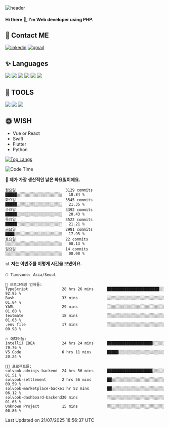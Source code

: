 ![header](https://capsule-render.vercel.app/api?type=waving&color=auto&height=300&section=header&text=Elin&fontSize=90&animation=twinkling)

#### Hi there 👋, I'm <b>Web developer</b> using PHP. ####

<!--
- 🔭 I’m currently working on Uniwill
- 🌱 I’m currently learning Vue or React or Python.
-->

<!---#### I am PHP developer --->

## 💌 Contact ME ###
[<img src='https://img.shields.io/badge/-EunjiKo-%230A66C2?style=flat-square&logo=LinkedIn&logoColor=white' alt='linkedin'>](https://www.linkedin.com/in/https://www.linkedin.com/in/eunji-ko-00a907164//)  [<img src='https://img.shields.io/badge/-einee214%40gmail.com-%23EA4335?style=flat-square&logo=Gmail&logoColor=white' alt='gmail'>](einee214@gmail.com)  


## ✨ Languages
<img src='https://img.shields.io/badge/-PHP-%23777BB4?style=for-the-badge&logo=PHP&logoColor=white'> <img src='https://img.shields.io/badge/-Laravel-%23FF2D20?style=for-the-badge&logo=Laravel&logoColor=white'> <img src='https://img.shields.io/badge/Jquery-%230769AD?style=for-the-badge&logo=Jquery&logoColor=white'> <img src='https://img.shields.io/badge/CSS3-%231572B6?style=for-the-badge&logo=CSS3&logoColor=white'> <img src='https://img.shields.io/badge/Bootstrap-%237952B3?style=for-the-badge&logo=Bootstrap&logoColor=white' > <img src='https://img.shields.io/badge/MySQL-%234479A1?style=for-the-badge&logo=MySQL&logoColor=white' >

## 🌷 TOOLS
<img src='https://img.shields.io/badge/PHPSTORM-%23000000?style=for-the-badge&logo=PhpStorm&logoColor=white' > <img src='https://img.shields.io/badge/GitLab-%23FCA121?style=for-the-badge&logo=GitLab&logoColor=white' > <img src='https://img.shields.io/badge/GitHub-%23181717?style=for-the-badge&logo=GitHub&logoColor=white'>


## 🌞 WISH
- Vue or React
- Swift
- Flutter
- Python


[![Top Langs](https://github-readme-stats.vercel.app/api/top-langs/?username=ein214&layout=compact)](https://github.com/anuraghazra/github-readme-stats)

<!--START_SECTION:waka-->
![Code Time](http://img.shields.io/badge/Code%20Time-4%2C325%20hrs%2015%20mins-blue)

📅 **제가 가장 생산적인 날은 화요일이에요.** 

```text
월요일                      3129 commits        █████░░░░░░░░░░░░░░░░░░░░   18.84 % 
화요일                      3545 commits        █████░░░░░░░░░░░░░░░░░░░░   21.35 % 
수요일                      3392 commits        █████░░░░░░░░░░░░░░░░░░░░   20.43 % 
목요일                      3522 commits        █████░░░░░░░░░░░░░░░░░░░░   21.21 % 
금요일                      2981 commits        ████░░░░░░░░░░░░░░░░░░░░░   17.95 % 
토요일                      22 commits          ░░░░░░░░░░░░░░░░░░░░░░░░░   00.13 % 
일요일                      14 commits          ░░░░░░░░░░░░░░░░░░░░░░░░░   00.08 % 
```


📊 **저는 이번주를 이렇게 시간을 보냈어요.** 

```text
🕑︎ Timezone: Asia/Seoul

💬 프로그래밍 언어들: 
TypeScript               28 hrs 26 mins      ███████████████████████░░   92.95 % 
Bash                     33 mins             ░░░░░░░░░░░░░░░░░░░░░░░░░   01.84 % 
YAML                     29 mins             ░░░░░░░░░░░░░░░░░░░░░░░░░   01.60 % 
textmate                 18 mins             ░░░░░░░░░░░░░░░░░░░░░░░░░   01.03 % 
.env file                17 mins             ░░░░░░░░░░░░░░░░░░░░░░░░░   00.98 % 

🔥 에디터들: 
IntelliJ IDEA            24 hrs 24 mins      ████████████████████░░░░░   79.76 % 
VS Code                  6 hrs 11 mins       █████░░░░░░░░░░░░░░░░░░░░   20.24 % 

🐱‍💻 프로젝트들: 
solvook-adminjs-backend  24 hrs 56 mins      ████████████████████░░░░░   81.51 % 
solvook-settlement       2 hrs 56 mins       ██░░░░░░░░░░░░░░░░░░░░░░░   09.59 % 
solvook-marketplace-backe1 hr 52 mins        ██░░░░░░░░░░░░░░░░░░░░░░░   06.12 % 
solvook-dashboard-backend30 mins             ░░░░░░░░░░░░░░░░░░░░░░░░░   01.65 % 
Unknown Project          15 mins             ░░░░░░░░░░░░░░░░░░░░░░░░░   00.86 % 
```


 Last Updated on 21/07/2025 18:56:37 UTC
<!--END_SECTION:waka-->

<!---![GitHub stats](https://github-readme-stats.vercel.app/api?username=ein214&show_icons=true&theme=dracula)  --->



